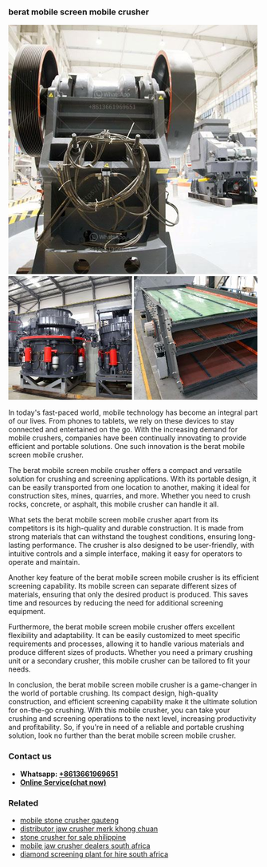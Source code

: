 <h3>berat mobile screen mobile crusher</h3><img src='1708499242.jpg' alt=''><p>In today's fast-paced world, mobile technology has become an integral part of our lives. From phones to tablets, we rely on these devices to stay connected and entertained on the go. With the increasing demand for mobile crushers, companies have been continually innovating to provide efficient and portable solutions. One such innovation is the berat mobile screen mobile crusher.</p><p>The berat mobile screen mobile crusher offers a compact and versatile solution for crushing and screening applications. With its portable design, it can be easily transported from one location to another, making it ideal for construction sites, mines, quarries, and more. Whether you need to crush rocks, concrete, or asphalt, this mobile crusher can handle it all.</p><p>What sets the berat mobile screen mobile crusher apart from its competitors is its high-quality and durable construction. It is made from strong materials that can withstand the toughest conditions, ensuring long-lasting performance. The crusher is also designed to be user-friendly, with intuitive controls and a simple interface, making it easy for operators to operate and maintain.</p><p>Another key feature of the berat mobile screen mobile crusher is its efficient screening capability. Its mobile screen can separate different sizes of materials, ensuring that only the desired product is produced. This saves time and resources by reducing the need for additional screening equipment.</p><p>Furthermore, the berat mobile screen mobile crusher offers excellent flexibility and adaptability. It can be easily customized to meet specific requirements and processes, allowing it to handle various materials and produce different sizes of products. Whether you need a primary crushing unit or a secondary crusher, this mobile crusher can be tailored to fit your needs.</p><p>In conclusion, the berat mobile screen mobile crusher is a game-changer in the world of portable crushing. Its compact design, high-quality construction, and efficient screening capability make it the ultimate solution for on-the-go crushing. With this mobile crusher, you can take your crushing and screening operations to the next level, increasing productivity and profitability. So, if you're in need of a reliable and portable crushing solution, look no further than the berat mobile screen mobile crusher.</p><h3>Contact us</h3><ul><li><strong>Whatsapp:&nbsp;<a href="https://wa.me/8613661969651">+8613661969651</a></strong></li><li><a href="https://swt.shibang-china.com/?git&amp;zhl&amp;berat mobile screen mobile crusher"><strong>Online Service(chat now)</strong></a></li></ul><h3>Related</h3><ul><li><a href='mobile stone crusher gauteng.md'>mobile stone crusher gauteng</a></li><li><a href='distributor jaw crusher merk khong chuan.md'>distributor jaw crusher merk khong chuan</a></li><li><a href='stone crusher for sale philippine.md'>stone crusher for sale philippine</a></li><li><a href='mobile jaw crusher dealers south africa.md'>mobile jaw crusher dealers south africa</a></li><li><a href='diamond screening plant for hire south africa.md'>diamond screening plant for hire south africa</a></li></ul>